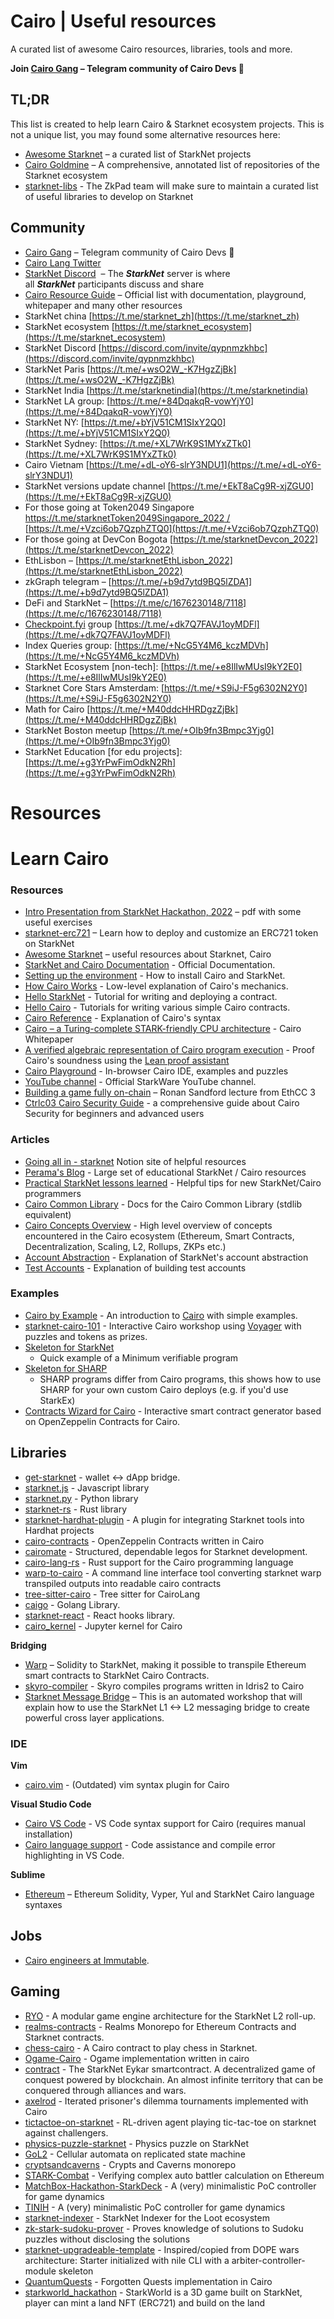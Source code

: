 # Cairo | Useful resources

A curated list of awesome Cairo resources, libraries, tools and more.

**Join [Cairo Gang](https://t.me/+XUKxiUisflE0MTRk) – Telegram community of Cairo Devs 🚀**

## TL;DR

This list is created to help learn Cairo & Starknet ecosystem projects. This is not a unique list, you may found some alternative resources here:

- [Awesome Starknet](https://github.com/gakonst/awesome-starknet) – a curated list of StarkNet projects
- [Cairo Goldmine](https://github.com/beautyisourbusiness/cairo-goldmine) – A comprehensive, annotated list of repositories of the Starknet ecosystem
- [starknet-libs](https://github.com/ZkPad-Labs/starknet-libs) - The ZkPad team will make sure to maintain a curated list of useful libraries to develop on Starknet

## Community

- [Cairo Gang](https://t.me/+XUKxiUisflE0MTRk) – Telegram community of Cairo Devs 🚀
- [Cairo Lang Twitter](https://mobile.twitter.com/cairolang)
- [StarkNet Discord](https://discord.com/invite/starknet)  – The ***StarkNet*** server is where all ***StarkNet*** participants discuss and share
- [Cairo Resource Guide](https://www.cairo-lang.org/resource-guide/) – Official list with documentation, playground, whitepaper and many other resources
- StarkNet china [https://t.me/starknet_zh](https://t.me/starknet_zh)
- StarkNet ecosystem [https://t.me/starknet_ecosystem](https://t.me/starknet_ecosystem)
- StarkNet Discord [https://discord.com/invite/qypnmzkhbc](https://discord.com/invite/qypnmzkhbc)
- StarkNet Paris [https://t.me/+wsO2W_-K7HgzZjBk](https://t.me/+wsO2W_-K7HgzZjBk)
- StarkNet India [https://t.me/starknetindia](https://t.me/starknetindia)
- StarkNet LA group: [https://t.me/+84DqakqR-vowYjY0](https://t.me/+84DqakqR-vowYjY0)
- StarkNet NY: [https://t.me/+bYjV51CM1SIxY2Q0](https://t.me/+bYjV51CM1SIxY2Q0)
- StarkNet Sydney: [https://t.me/+XL7WrK9S1MYxZTk0](https://t.me/+XL7WrK9S1MYxZTk0)
- Cairo Vietnam [https://t.me/+dL-oY6-slrY3NDU1](https://t.me/+dL-oY6-slrY3NDU1)
- StarkNet versions update channel [https://t.me/+EkT8aCg9R-xjZGU0](https://t.me/+EkT8aCg9R-xjZGU0)
- For those going at Token2049 Singapore [https://t.me/starknetToken2049Singapore_2022 /](https://t.me/starknetToken2049Singapore_2022) [https://t.me/+Vzci6ob7QzphZTQ0](https://t.me/+Vzci6ob7QzphZTQ0)
- For those going at DevCon Bogota [https://t.me/starknetDevcon_2022](https://t.me/starknetDevcon_2022)
- EthLisbon – [https://t.me/starknetEthLisbon_2022](https://t.me/starknetEthLisbon_2022)
- zkGraph telegram – [https://t.me/+b9d7ytd9BQ5lZDA1](https://t.me/+b9d7ytd9BQ5lZDA1)
- DeFi and StarkNet – [https://t.me/c/1676230148/7118](https://t.me/c/1676230148/7118)
- [Checkpoint.fyi](http://Checkpoint.fyi) group [https://t.me/+dk7Q7FAVJ1oyMDFl](https://t.me/+dk7Q7FAVJ1oyMDFl)
- Index Queries group: [https://t.me/+NcG5Y4M6_kczMDVh](https://t.me/+NcG5Y4M6_kczMDVh)
- StarkNet Ecosystem [non-tech]: [https://t.me/+e8IlIwMUsI9kY2E0](https://t.me/+e8IlIwMUsI9kY2E0)
- Starknet Core Stars Amsterdam: [https://t.me/+S9iJ-F5g6302N2Y0](https://t.me/+S9iJ-F5g6302N2Y0)
- Math for Cairo [https://t.me/+M40ddcHHRDgzZjBk](https://t.me/+M40ddcHHRDgzZjBk)
- StarkNet Boston meetup [https://t.me/+OIb9fn3Bmpc3Yjg0](https://t.me/+OIb9fn3Bmpc3Yjg0)
- StarkNet Education [for edu projects]: [https://t.me/+g3YrPwFimOdkN2Rh](https://t.me/+g3YrPwFimOdkN2Rh)

# Resources

# Learn Cairo

### Resources

- [Intro Presentation from StarkNet Hackathon, 2022](https://docs.google.com/presentation/d/1E1b2uecN4Fr1S94hPQx-s7vb4EoNVk2Qv-jiJ6eUwB4/edit?usp=sharing) – pdf with some useful exercises
- [starknet-erc721](https://github.com/starknet-edu/starknet-erc721) – Learn how to deploy and customize an ERC721 token on StarkNet
- [Awesome Starknet](https://github.com/gakonst/awesome-starknet) – useful resources about Starknet, Cairo
- [StarkNet and Cairo Documentation](https://www.cairo-lang.org/docs/index.html) - Official Documentation.
- [Setting up the environment](https://www.cairo-lang.org/docs/quickstart.html) - How to install Cairo and StarkNet.
- [How Cairo Works](https://www.cairo-lang.org/docs/how_cairo_works/index.html) - Low-level explanation of Cairo's mechanics.
- [Hello StarkNet](https://www.cairo-lang.org/docs/hello_starknet/index.html) - Tutorial for writing and deploying a contract.
- [Hello Cairo](https://www.cairo-lang.org/docs/hello_cairo/index.html) - Tutorials for writing various simple Cairo contracts.
- [Cairo Reference](https://www.cairo-lang.org/docs/reference/index.html) - Explanation of Cairo's syntax
- [Cairo – a Turing-complete STARK-friendly CPU architecture](https://eprint.iacr.org/2021/1063.pdf) - Cairo Whitepaper
- [A verified algebraic representation of Cairo program execution](https://arxiv.org/abs/2109.14534) - Proof Cairo's soundness using the [Lean proof assistant](https://en.wikipedia.org/wiki/Lean_(proof_assistant))
- [Cairo Playground](https://www.cairo-lang.org/playground/) - In-browser Cairo IDE, examples and puzzles
- [YouTube channel](https://www.youtube.com/channel/UCnDWguR8mE2oDBsjhQkgbvg/playlists) - Official StarkWare YouTube channel.
- [Building a game fully on-chain](https://youtu.be/3_WLjLsYUbM) – Ronan Sandford lecture from EthCC 3
- [Ctrlc03 Cairo Security Guide](https://ctrlc03.github.io) - a comprehensive guide about Cairo Security for beginners and advanced users

### **Articles**

- [Going all in - starknet](https://www.notion.so/going-all-in-starkware-f250983d562c454384384a5408bddf9c) Notion site of helpful resources
- [Perama's Blog](https://perama-v.github.io/cairo/intro/) - Large set of educational StarkNet / Cairo resources
- [Practical StarkNet lessons learned](https://hackmd.io/@RoboTeddy/BJZFu56wF) - Helpful tips for new StarkNet/Cairo programmers
- [Cairo Common Library](https://perama-v.github.io/cairo/cairo-common-library/) - Docs for the Cairo Common Library (stdlib equivalent)
- [Cairo Concepts Overview](https://perama-v.github.io/cairo/description/) - High level overview of concepts encountered in the Cairo ecosystem (Ethereum, Smart Contracts, Decentralization, Scaling, L2, Rollups, ZKPs etc.)
- [Account Abstraction](https://perama-v.github.io/cairo/account-abstraction/) - Explanation of StarkNet's account abstraction
- [Test Accounts](https://perama-v.github.io/cairo/examples/test_accounts/) - Explanation of building test accounts

### **Examples**

- [Cairo by Example](https://perama-v.github.io/cairo/by-example/) - An introduction to [Cairo](https://www.cairo-lang.org/) with simple examples.
- [starknet-cairo-101](https://github.com/l-henri/starknet-cairo-101) - Interactive Cairo workshop using [Voyager](https://voyager.online/) with puzzles and tokens as prizes.
- [Skeleton for StarkNet](https://perama-v.github.io/cairo/examples/building_blocks/skeleton/program_starknet.html)
    - Quick example of a Minimum verifiable program
- [Skeleton for SHARP](https://perama-v.github.io/cairo/examples/building_blocks/skeleton/program_sharp.html)
    - SHARP programs differ from Cairo programs, this shows how to use SHARP for your own custom Cairo deploys (e.g. if you'd use StarkEx)
- [Contracts Wizard for Cairo](https://wizard.openzeppelin.com/cairo) - Interactive smart contract generator based on OpenZeppelin Contracts for Cairo.

## **Libraries**

- [get-starknet](https://github.com/starknet-community-libs/get-starknet) - wallet <-> dApp bridge.
- [starknet.js](https://github.com/seanjameshan/starknet.js) - Javascript library
- [starknet.py](https://github.com/software-mansion/starknet.py) - Python library
- [starknet-rs](https://github.com/xJonathanLEI/starknet-rs) - Rust library
- [starknet-hardhat-plugin](https://github.com/Shard-Labs/starknet-hardhat-plugin) - A plugin for integrating Starknet tools into Hardhat projects
- [cairo-contracts](https://github.com/OpenZeppelin/cairo-contracts) - OpenZeppelin Contracts written in Cairo
- [cairomate](https://github.com/a5f9t4/cairomate) - Structured, dependable legos for Starknet development.
- [cairo-lang-rs](https://github.com/mattsse/cairo-lang-rs) - Rust support for the Cairo programming language
- [warp-to-cairo](https://github.com/kootsZhin/warp-to-cairo) - A command line interface tool converting starknet warp transpiled outputs into readable cairo contracts
- [tree-sitter-cairo](https://github.com/pscott/tree-sitter-cairo) - Tree sitter for CairoLang
- [caigo](https://github.com/dontpanicdao/caigo) - Golang Library.
- [starknet-react](https://github.com/auclantis/starknet-react) - React hooks library.
- [cairo_kernel](https://github.com/ankitchiplunkar/cairo-jupyter) - Jupyter kernel for Cairo

**Bridging**

- [Warp](https://github.com/NethermindEth/warp) – Solidity to StarkNet, making it possible to transpile Ethereum smart contracts to StarkNet Cairo Contracts.
- [skyro-compiler](https://github.com/skyro-compiler/skyro) - Skyro compiles programs written in Idris2 to Cairo
- [Starknet Message Bridge](https://github.com/starknet-edu/starknet-messaging-bridge) – This is an automated workshop that will explain how to use the StarkNet L1 <-> L2 messaging bridge to create powerful cross layer applications.

### IDE

**Vim**

- [cairo.vim](https://github.com/miguelmota/cairo.vim) - (Outdated) vim syntax plugin for Cairo

**Visual Studio Code**

- [Cairo VS Code](https://www.cairo-lang.org/docs/quickstart.html#visual-studio-code-setup) - VS Code syntax support for Cairo (requires manual installation)
- [Cairo language support](https://marketplace.visualstudio.com/items?itemName=ericglau.cairo-ls) - Code assistance and compile error highlighting in VS Code.

**Sublime**

- [Ethereum](https://packagecontrol.io/packages/Ethereum) – Ethereum Solidity, Vyper, Yul and StarkNet Cairo language syntaxes

## Jobs

- [Cairo engineers at Immutable](https://discord.com/channels/793094838509764618/898210860030386178/898330663281905725).

## Gaming

- [RYO](https://github.com/dopedao/RYO) - A modular game engine architecture for the StarkNet L2 roll-up.
- [realms-contracts](https://github.com/BibliothecaForAdventurers/realms-contracts) - Realms Monorepo for Ethereum Contracts and Starknet contracts.
- [chess-cairo](https://github.com/greenlucid/chess-cairo) - A Cairo contract to play chess in Starknet.
- [Ogame-Cairo](https://github.com/ametel01/Ogame-Cairo) - Ogame implementation written in cairo
- [contract](https://github.com/age-of-eykar/contract) - The StarkNet Eykar smartcontract. A decentralized game of conquest powered by blockchain. An almost infinite territory that can be conquered through alliances and wars.
- [axelrod](https://github.com/lucadonnoh/axelrod) - Iterated prisoner's dilemma tournaments implemented with Cairo
- [tictactoe-on-starknet](https://github.com/guiltygyoza/tictactoe-on-starknet) - RL-driven agent playing tic-tac-toe on starknet against challengers.
- [physics-puzzle-starknet](https://github.com/guiltygyoza/physics-puzzle-starknet) - Physics puzzle on StarkNet
- [GoL2](https://github.com/perama-v/GoL2) - Cellular automata on replicated state machine
- [cryptsandcaverns](https://github.com/threepwave/cryptsandcaverns) - Crypts and Caverns monorepo
- [STARK-Combat](https://github.com/KillariDev/STARK-Combat) - Verifying complex auto battler calculation on Ethereum
- [MatchBox-Hackathon-StarkDeck](https://github.com/AdeptusDigitales/MatchBox-Hackathon-StarkDeck) - A (very) minimalistic PoC controller for game dynamics
- [TINIH](https://github.com/exp-table/TINIH) - A (very) minimalistic PoC controller for game dynamics
- [starknet-indexer](https://github.com/BibliothecaForAdventurers/starknet-indexer) - StarkNet Indexer for the Loot ecosystem
- [zk-stark-sudoku-prover](https://github.com/gsgalloway/zk-stark-sudoku-prover) - Proves knowledge of solutions to Sudoku puzzles without disclosing the solutions
- [starknet-upgradeable-template](https://github.com/micksabox/starknet-upgradeable-template) - Inspired/copied from DOPE wars architecture: Starter initialized with nile CLI with a arbiter-controller-module skeleton
- [QuantumQuests](https://github.com/Meph1587/QuantumQuests) - Forgotten Quests implementation in Cairo
- [starkworld_hackathon](https://github.com/0xbohu/starkworld_hackathon) - StarkWorld is a 3D game built on StarkNet, player can mint a land NFT (ERC721) and build on the land
